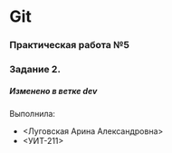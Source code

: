 # Git
### Практическая работа №5
### Задание 2.
##### Изменено в ветке dev
Выполнила:
* <Луговская Арина Александровна>
* <УИТ-211>